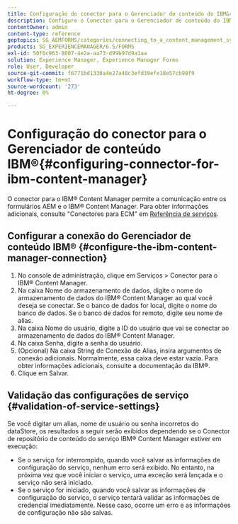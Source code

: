 ```yaml
---
title: Configuração do conector para o Gerenciador de conteúdo do IBM&reg;
description: Configure o Conector para o Gerenciador de conteúdo do IBM&reg; para permitir a comunicação entre os formulários AEM e o Gerenciador de conteúdo do IBM&reg;.
contentOwner: admin
content-type: reference
geptopics: SG_AEMFORMS/categories/connecting_to_a_content_management_system
products: SG_EXPERIENCEMANAGER/6.5/FORMS
exl-id: 50f0c963-8007-4e2a-aa73-d99b97d9a1aa
solution: Experience Manager, Experience Manager Forms
role: User, Developer
source-git-commit: f6771bd1338a4e27a48c3efd39efe18e57cb98f9
workflow-type: tm+mt
source-wordcount: '273'
ht-degree: 0%

---
```


# Configuração do conector para o Gerenciador de conteúdo IBM®{#configuring-connector-for-ibm-content-manager}

O conector para o IBM® Content Manager permite a comunicação entre os formulários AEM e o IBM® Content Manager. Para obter informações adicionais, consulte &quot;Conectores para ECM&quot; em [Referência de serviços](https://www.adobe.com/go/learn_aemforms_services_63).

## Configurar a conexão do Gerenciador de conteúdo IBM® {#configure-the-ibm-content-manager-connection}

1. No console de administração, clique em Serviços > Conector para o IBM® Content Manager.
1. Na caixa Nome do armazenamento de dados, digite o nome do armazenamento de dados do IBM® Content Manager ao qual você deseja se conectar. Se o banco de dados for local, digite o nome do banco de dados. Se o banco de dados for remoto, digite seu nome de alias.
1. Na caixa Nome do usuário, digite a ID do usuário que vai se conectar ao armazenamento de dados do IBM® Content Manager.
1. Na caixa Senha, digite a senha do usuário.
1. (Opcional) Na caixa String de Conexão de Alias, insira argumentos de conexão adicionais. Normalmente, essa caixa deve estar vazia. Para obter informações adicionais, consulte a documentação da IBM®.
1. Clique em Salvar.

## Validação das configurações de serviço {#validation-of-service-settings}

Se você digitar um alias, nome de usuário ou senha incorretos do dataStore, os resultados a seguir serão exibidos dependendo se o Conector de repositório de conteúdo do serviço IBM® Content Manager estiver em execução:

* Se o serviço for interrompido, quando você salvar as informações de configuração do serviço, nenhum erro será exibido. No entanto, na próxima vez que você iniciar o serviço, uma exceção será lançada e o serviço não será iniciado.
* Se o serviço for iniciado, quando você salvar as informações de configuração do serviço, o serviço tentará validar as informações de credencial imediatamente. Nesse caso, ocorre um erro e as informações de configuração não são salvas.

